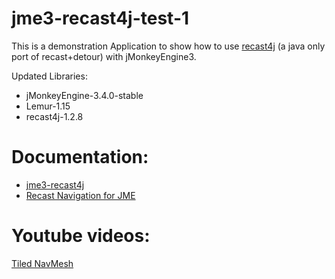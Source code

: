 # jme3-recast4j-test-1
This is a demonstration Application to show how to use [recast4j](https://github.com/ppiastucki/recast4j) (a java only port of recast+detour) with jMonkeyEngine3.

Updated Libraries:

- jMonkeyEngine-3.4.0-stable
- Lemur-1.15
- recast4j-1.2.8

# Documentation:
- [jme3-recast4j](https://github.com/MeFisto94/jme3-recast4j-demo/wiki)
- [Recast Navigation for JME](https://wiki.jmonkeyengine.org/docs/3.4/contributions/ai/recast.html)

# Youtube videos:
[Tiled NavMesh](https://youtu.be/rCZWPvcwktQ)

